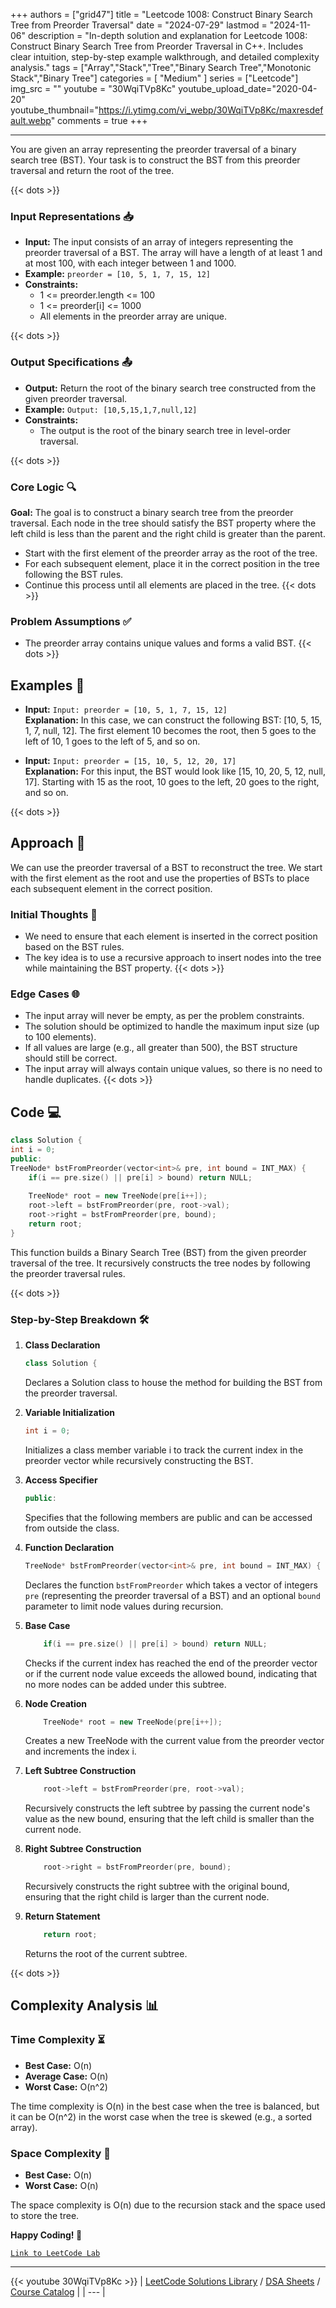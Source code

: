
+++
authors = ["grid47"]
title = "Leetcode 1008: Construct Binary Search Tree from Preorder Traversal"
date = "2024-07-29"
lastmod = "2024-11-06"
description = "In-depth solution and explanation for Leetcode 1008: Construct Binary Search Tree from Preorder Traversal in C++. Includes clear intuition, step-by-step example walkthrough, and detailed complexity analysis."
tags = ["Array","Stack","Tree","Binary Search Tree","Monotonic Stack","Binary Tree"]
categories = [
    "Medium"
]
series = ["Leetcode"]
img_src = ""
youtube = "30WqiTVp8Kc"
youtube_upload_date="2020-04-20"
youtube_thumbnail="https://i.ytimg.com/vi_webp/30WqiTVp8Kc/maxresdefault.webp"
comments = true
+++



---
You are given an array representing the preorder traversal of a binary search tree (BST). Your task is to construct the BST from this preorder traversal and return the root of the tree.
<!--more-->
{{< dots >}}
### Input Representations 📥
- **Input:** The input consists of an array of integers representing the preorder traversal of a BST. The array will have a length of at least 1 and at most 100, with each integer between 1 and 1000.
- **Example:** `preorder = [10, 5, 1, 7, 15, 12]`
- **Constraints:**
	- 1 <= preorder.length <= 100
	- 1 <= preorder[i] <= 1000
	- All elements in the preorder array are unique.

{{< dots >}}
### Output Specifications 📤
- **Output:** Return the root of the binary search tree constructed from the given preorder traversal.
- **Example:** `Output: [10,5,15,1,7,null,12]`
- **Constraints:**
	- The output is the root of the binary search tree in level-order traversal.

{{< dots >}}
### Core Logic 🔍
**Goal:** The goal is to construct a binary search tree from the preorder traversal. Each node in the tree should satisfy the BST property where the left child is less than the parent and the right child is greater than the parent.

- Start with the first element of the preorder array as the root of the tree.
- For each subsequent element, place it in the correct position in the tree following the BST rules.
- Continue this process until all elements are placed in the tree.
{{< dots >}}
### Problem Assumptions ✅
- The preorder array contains unique values and forms a valid BST.
{{< dots >}}
## Examples 🧩
- **Input:** `Input: preorder = [10, 5, 1, 7, 15, 12]`  \
  **Explanation:** In this case, we can construct the following BST: [10, 5, 15, 1, 7, null, 12]. The first element 10 becomes the root, then 5 goes to the left of 10, 1 goes to the left of 5, and so on.

- **Input:** `Input: preorder = [15, 10, 5, 12, 20, 17]`  \
  **Explanation:** For this input, the BST would look like [15, 10, 20, 5, 12, null, 17]. Starting with 15 as the root, 10 goes to the left, 20 goes to the right, and so on.

{{< dots >}}
## Approach 🚀
We can use the preorder traversal of a BST to reconstruct the tree. We start with the first element as the root and use the properties of BSTs to place each subsequent element in the correct position.

### Initial Thoughts 💭
- We need to ensure that each element is inserted in the correct position based on the BST rules.
- The key idea is to use a recursive approach to insert nodes into the tree while maintaining the BST property.
{{< dots >}}
### Edge Cases 🌐
- The input array will never be empty, as per the problem constraints.
- The solution should be optimized to handle the maximum input size (up to 100 elements).
- If all values are large (e.g., all greater than 500), the BST structure should still be correct.
- The input array will always contain unique values, so there is no need to handle duplicates.
{{< dots >}}
## Code 💻
```cpp
class Solution {
int i = 0;
public:
TreeNode* bstFromPreorder(vector<int>& pre, int bound = INT_MAX) {
    if(i == pre.size() || pre[i] > bound) return NULL;
    
    TreeNode* root = new TreeNode(pre[i++]);
    root->left = bstFromPreorder(pre, root->val);
    root->right = bstFromPreorder(pre, bound);
    return root;
}


```

This function builds a Binary Search Tree (BST) from the given preorder traversal of the tree. It recursively constructs the tree nodes by following the preorder traversal rules.

{{< dots >}}
### Step-by-Step Breakdown 🛠️
1. **Class Declaration**
	```cpp
	class Solution {
	```
	Declares a Solution class to house the method for building the BST from the preorder traversal.

2. **Variable Initialization**
	```cpp
	int i = 0;
	```
	Initializes a class member variable i to track the current index in the preorder vector while recursively constructing the BST.

3. **Access Specifier**
	```cpp
	public:
	```
	Specifies that the following members are public and can be accessed from outside the class.

4. **Function Declaration**
	```cpp
	TreeNode* bstFromPreorder(vector<int>& pre, int bound = INT_MAX) {
	```
	Declares the function `bstFromPreorder` which takes a vector of integers `pre` (representing the preorder traversal of a BST) and an optional `bound` parameter to limit node values during recursion.

5. **Base Case**
	```cpp
	    if(i == pre.size() || pre[i] > bound) return NULL;
	```
	Checks if the current index has reached the end of the preorder vector or if the current node value exceeds the allowed bound, indicating that no more nodes can be added under this subtree.

6. **Node Creation**
	```cpp
	    TreeNode* root = new TreeNode(pre[i++]);
	```
	Creates a new TreeNode with the current value from the preorder vector and increments the index i.

7. **Left Subtree Construction**
	```cpp
	    root->left = bstFromPreorder(pre, root->val);
	```
	Recursively constructs the left subtree by passing the current node's value as the new bound, ensuring that the left child is smaller than the current node.

8. **Right Subtree Construction**
	```cpp
	    root->right = bstFromPreorder(pre, bound);
	```
	Recursively constructs the right subtree with the original bound, ensuring that the right child is larger than the current node.

9. **Return Statement**
	```cpp
	    return root;
	```
	Returns the root of the current subtree.

{{< dots >}}
## Complexity Analysis 📊
### Time Complexity ⏳
- **Best Case:** O(n)
- **Average Case:** O(n)
- **Worst Case:** O(n^2)

The time complexity is O(n) in the best case when the tree is balanced, but it can be O(n^2) in the worst case when the tree is skewed (e.g., a sorted array).

### Space Complexity 💾
- **Best Case:** O(n)
- **Worst Case:** O(n)

The space complexity is O(n) due to the recursion stack and the space used to store the tree.

**Happy Coding! 🎉**


[`Link to LeetCode Lab`](https://leetcode.com/problems/construct-binary-search-tree-from-preorder-traversal/description/)

---
{{< youtube 30WqiTVp8Kc >}}
| [LeetCode Solutions Library](https://grid47.xyz/leetcode/) / [DSA Sheets](https://grid47.xyz/sheets/) / [Course Catalog](https://grid47.xyz/courses/) |
| --- |

